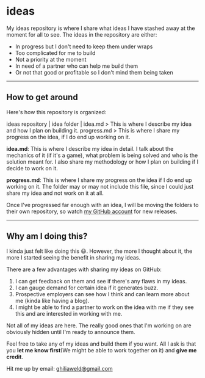 # ideas
My ideas repository is where I share what ideas I have stashed away at the moment for all to see.
The ideas in the repository are either:
- In progress but I don't need to keep them under wraps
- Too complicated for me to build
- Not a priority at the moment
- In need of a partner who can help me build them
- Or not that good or profitable so I don't mind them being taken

---
## How to get around

Here's how this repository is organized:

ideas repository
                |
                idea folder
                          |
                          idea.md   > This is where I describe my idea and how I plan on building it.
                          progress.md  > This is where I share my progress on the idea, if I do end up working on it.

**idea.md**: This is where I describe my idea in detail. I talk about the mechanics of it (if it's a game), what problem is being solved and who is the solution meant for. I also share my methodology or how I plan on building if I decide to work on it.

**progress.md**: This is where I share my progress on the idea if I do end up working on it. The folder may or may not include this file, since I could just share my idea and not work on it at all.

Once I've progressed far enough with an idea, I will be moving the folders to their own repository, so watch [my GitHub account](https://github.com/ghiliweld) for new releases.

---
## Why am I doing this?
I kinda just felt like doing this :smiley:. However, the more I thought about it, the more I started seeing the benefit in sharing my ideas. 

There are a few advantages with sharing my ideas on GitHub:
1. I can get feedback on them and see if there's any flaws in my ideas.
2. I can gauge demand for certain idea if it generates buzz.
3. Prospective employers can see how I think and can learn more about me (kinda like having a blog).
4. I might be able to find a partner to work on the idea with me if they see this and are interested in working with me.

Not all of my ideas are here. The really good ones that I'm working on are obviously hidden until I'm ready to announce them.

Feel free to take any of my ideas and build them if you want. All I ask is that you **let me know first**(We might be able to work together on it) and **give me credit**.

Hit me up by email: ghiliaweld@gmail.com
